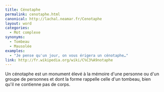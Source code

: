```yaml
---
title: Cénotaphe
permalink: cenotaphe.html
canonical: http://lachal.neamar.fr/Cenotaphe
layout: word
categories:
  - Mot complexe
synonyms:
  - Tombeau
  - Mausolée
examples:
  - "Je pense qu'un jour, on vous érigera un cénotaphe…"
link: http://fr.wikipedia.org/wiki/C%C3%A9notaphe
---
```


Un cénotaphe est un monument élevé à la mémoire d'une personne ou d'un groupe de personnes et dont la forme rappelle celle d'un tombeau, bien qu'il ne contienne pas de corps.

